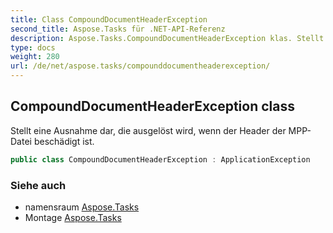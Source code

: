 ```yaml
---
title: Class CompoundDocumentHeaderException
second_title: Aspose.Tasks für .NET-API-Referenz
description: Aspose.Tasks.CompoundDocumentHeaderException klas. Stellt eine Ausnahme dar die ausgelöst wird wenn der Header der MPPDatei beschädigt ist.
type: docs
weight: 280
url: /de/net/aspose.tasks/compounddocumentheaderexception/
---
```

## CompoundDocumentHeaderException class

Stellt eine Ausnahme dar, die ausgelöst wird, wenn der Header der MPP-Datei beschädigt ist.

```csharp
public class CompoundDocumentHeaderException : ApplicationException
```

### Siehe auch

* namensraum [Aspose.Tasks](../../aspose.tasks/)
* Montage [Aspose.Tasks](../../)


